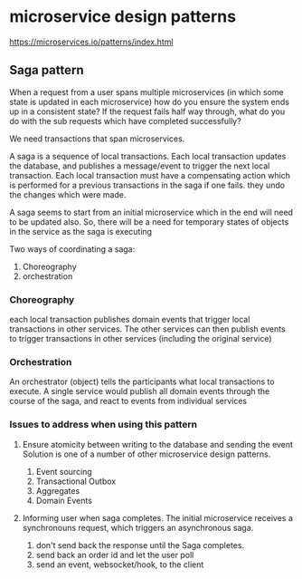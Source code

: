 # microservice design patterns

https://microservices.io/patterns/index.html

## Saga pattern

When a request from a user spans multiple microservices (in which some state is updated in each microservice) how do you ensure the system ends up in a consistent state?
If the request fails half way through, what do you do with the sub requests which have completed successfully?

We need transactions that span microservices.

A saga is a sequence of local transactions.
Each local transaction updates the database, and publishes a message/event to trigger the next local transaction.
Each local transaction must have a compensating action which is performed for a previous transactions in the saga if one fails.
  they undo the changes which were made.

A saga seems to start from an initial microservice which in the end will need to be updated also.
So, there will be a need for temporary states of objects in the service as the saga is executing

Two ways of coordinating a saga:
1. Choreography
2. orchestration

### Choreography

each local transaction publishes domain events that trigger local transactions in other services.
The other services can then publish events to trigger transactions in other services (including the original service)

### Orchestration

An orchestrator (object) tells the participants what local transactions to execute.
A single service would publish all domain events through the course of the saga, and react to events from individual services

### Issues to address when using this pattern

1. Ensure atomicity between writing to the database and sending the event
    Solution is one of a number of other microservice design patterns.
    1. Event sourcing
    2. Transactional Outbox
    3. Aggregates
    4. Domain Events

2. Informing user when saga completes.
    The initial microservice receives a synchronouns request, which triggers an asynchronous saga.
    1. don't send back the response until the Saga completes.
    2. send back an order id and let the user poll
    3. send an event, websocket/hook, to the client
